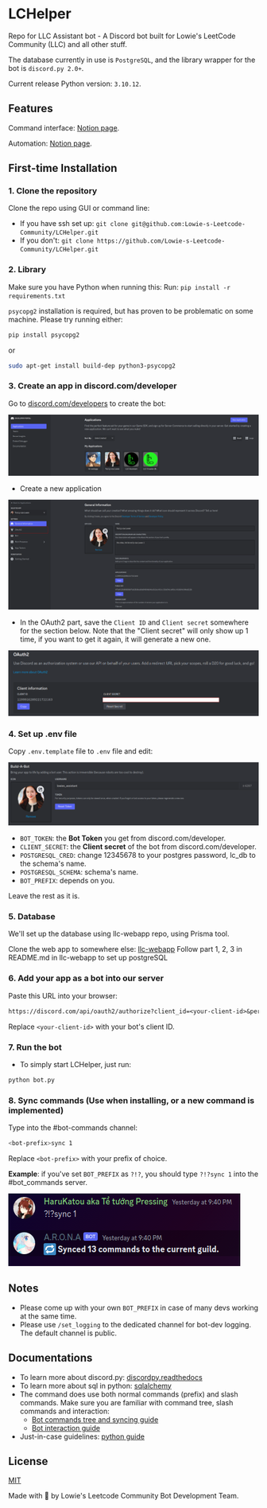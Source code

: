 # LCHelper

Repo for LLC Assistant bot - A Discord bot built for Lowie's LeetCode Community (LLC) and all other stuff.

The database currently in use is `PostgreSQL`, and the library wrapper for the bot is `discord.py 2.0+`.

Current release Python version: `3.10.12`.

## Features

Command interface: [Notion page](https://funny-basket-693.notion.site/LLC-Assistant-Documentation-f28d36ddeb0046a0bab7b7c9745174d7).

Automation: [Notion page](https://lowie-writes.notion.site/Known-LCHelper-Automations-1-e7ed44f69e044e74918d7dedddf3c2ba?pvs=74).

## First-time Installation

### 1. Clone the repository

Clone the repo using GUI or command line:

- If you have ssh set up: `git clone git@github.com:Lowie-s-Leetcode-Community/LCHelper.git`
- If you don't: `git clone https://github.com/Lowie-s-Leetcode-Community/LCHelper.git`

### 2. Library

Make sure you have Python when running this:
Run: `pip install -r requirements.txt`

`psycopg2` installation is required, but has proven to be problematic on some machine. Please try running either:

```sh
pip install psycopg2
```

or

```sh
sudo apt-get install build-dep python3-psycopg2
```

### 3. Create an app in discord.com/developer

Go to [discord.com/developers](https://discord.com/developers/docs/intro) to create the bot:

![Discord developer-home](resrc/discord-dev-home.png)

- Create a new application

![Discord app info](resrc/discord-app-info.png)

- In the OAuth2 part, save the `Client ID` and `Client secret` somewhere for the section below. Note that the "Client secret" will only show up 1 time, if you want to get it again, it will generate a new one.

![OAuth2 Instruction](resrc/oauth2-instruction.png)

### 4. Set up .env file

Copy `.env.template` file to `.env` file and edit:

![alt text](resrc/bot-token.png)

- `BOT_TOKEN`: the **Bot Token** you get from discord.com/developer.
- `CLIENT_SECRET`: the **Client secret** of the bot from discord.com/developer.
- `POSTGRESQL_CRED`: change 12345678 to your postgres password, lc_db to the schema's name.
- `POSTGRESQL_SCHEMA`: schema's name.
- `BOT_PREFIX`: depends on you.

Leave the rest as it is.

### 5. Database

We'll set up the database using llc-webapp repo, using Prisma tool.

Clone the web app to somewhere else: [llc-webapp](https://github.com/Lowie-s-Leetcode-Community/llc-webapp)
Follow part 1, 2, 3 in README.md in llc-webapp to set up postgreSQL

### 6. Add your app as a bot into our server

Paste this URL into your browser:

```txt
https://discord.com/api/oauth2/authorize?client_id=<your-client-id>&permission=8&scope=bot%20applications.commands
```

Replace `<your-client-id>` with your bot's client ID.

### 7. Run the bot

- To simply start LCHelper, just run:

```sh
python bot.py
```

### 8. Sync commands (Use when installing, or a new command is implemented)

Type into the #bot-commands channel:

```sh
<bot-prefix>sync 1
```

Replace `<bot-prefix>` with your prefix of choice.

**Example**: if you've set `BOT_PREFIX` as `?!?`, you should type `?!?sync 1` into the #bot_commands server.

![sync](resrc/sync.png)

## Notes

- Please come up with your own `BOT_PREFIX` in case of many devs working at the same time.
- Please use `/set_logging` to the dedicated channel for bot-dev logging. The default channel is public.

## Documentations

- To learn more about discord.py: [discordpy.readthedocs](https://discordpy.readthedocs.io/en/latest/index.html#manuals)
- To learn more about sql in python: [sqlalchemy](https://www.sqlalchemy.org/)
- The command does use both normal commands (prefix) and slash commands. Make sure you are familiar with command tree, slash commands and interaction:
  - [Bot commands tree and syncing guide](https://gist.github.com/AbstractUmbra/a9c188797ae194e592efe05fa129c57f)
  - [Bot interaction guide](https://gist.github.com/AbstractUmbra/a9c188797ae194e592efe05fa129c57f)
- Just-in-case guidelines: [python guide](https://www.youtube.com/watch?v=dQw4w9WgXcQ)

## License

[MIT](https://choosealicense.com/licenses/mit/)

Made with 🧡 by Lowie's Leetcode Community Bot Development Team.
